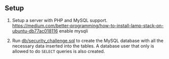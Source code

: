 ## Setup
1. Setup a server with PHP and MySQL support.
https://medium.com/better-programming/how-to-install-lamp-stack-on-ubuntu-db77ac018116
enable mysqli 

2. Run [db/security_challenge.sql](db/security_challenge.sql) to create the MySQL database with all the necessary data inserted into the tables. A database user that only is allowed to do ﻿⁠⁠⁠⁠`SELECT`﻿⁠⁠⁠⁠ queries is also created.
